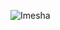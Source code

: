 <p align="left"> <img src="https://komarev.com/ghpvc/?username=IMS94&label=Profile%20views&color=0e75b6&style=flat" alt="Imesha" /> </p>

<!--
![Profile](https://cr-ss-service.azurewebsites.net/api/ScreenShot?widget=summary&username=ims94)
-->

<!--
![Github stats](https://github-readme-stats.vercel.app/api?username=IMS94&theme=default&show_icons=true&count_private=true)
[![Top Langs](https://github-readme-stats.vercel.app/api/top-langs/?username=IMS94&langs_count=10&layout=compact&hide=html,blade)](https://github.com/anuraghazra/github-readme-stats)
-->

<!--
**IMS94/IMS94** is a ✨ _special_ ✨ repository because its `README.md` (this file) appears on your GitHub profile.

Here are some ideas to get you started:

- 🔭 I’m currently working on ...
- 🌱 I’m currently learning ...
- 👯 I’m looking to collaborate on ...
- 🤔 I’m looking for help with ...
- 💬 Ask me about ...
- 📫 How to reach me: ...
- 😄 Pronouns: ...
- ⚡ Fun fact: ...
-->
